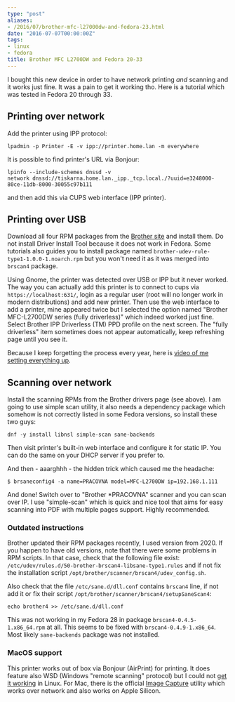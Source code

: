 ```yaml
---
type: "post"
aliases:
- /2016/07/brother-mfc-l27000dw-and-fedora-23.html
date: "2016-07-07T00:00:00Z"
tags:
- linux
- fedora
title: Brother MFC L2700DW and Fedora 20-33
---
```


I bought this new device in order to have network printing *and* scanning and
it works just fine. It was a pain to get it working tho. Here is a tutorial
which was tested in Fedora 20 through 33.

## Printing over network

Add the printer using IPP protocol:

    lpadmin -p Printer -E -v ipp://printer.home.lan -m everywhere

It is possible to find printer's URL via Bonjour:

    lpinfo --include-schemes dnssd -v
    network dnssd://tiskarna.home.lan._ipp._tcp.local./?uuid=e3248000-80ce-11db-8000-30055c97b111

and then add this via CUPS web interface (IPP printer).

## Printing over USB

Download all four RPM packages from the [Brother
site](https://support.brother.com/g/b/downloadlist.aspx?c=cz&lang=cs&prod=mfcl2700dw_us_eu_as&os=127&flang=English)
and install them. Do not install Driver Install Tool because it does not work
in Fedora. Some tutorials also guides you to install package named
`brother-udev-rule-type1-1.0.0-1.noarch.rpm` but you won't need it as it was
merged into `brscan4` package.

Using Gnome, the printer was detected over USB or IPP but it never worked. The
way you can actually add this printer is to connect to cups via
`https://localhost:631/`, login as a regular user (root will no longer work in
modern distributions) and add new printer. Then use the web interface to add a
printer, mine appeared twice but I selected the option named "Brother
MFC-L2700DW series (fully driverless)" which indeed worked just fine. Select
Brother IPP Driverless (TM) PPD profile on the next screen. The "fully
driverless" item sometimes does not appear automatically, keep refreshing page
until you see it.

Because I keep forgetting the process every year, here is [video of me setting
everything up](https://youtu.be/AH01HUJaPf8).

## Scanning over network

Install the scanning RPMs from the Brother drivers page (see above). I am going
to use simple scan utility, it also needs a dependency package which somehow is
not correctly listed in some Fedora versions, so install these two guys:

    dnf -y install libnsl simple-scan sane-backends

Then visit printer's built-in web interface and configure it for static IP. You
can do the same on your DHCP server if you prefer to.

And then - aaarghhh - the hidden trick which caused me the headache:

    $ brsaneconfig4 -a name=PRACOVNA model=MFC-L2700DW ip=192.168.1.111

And done! Switch over to "Brother *PRACOVNA" scanner and you can scan over IP.
I use "simple-scan" which is quick and nice tool that aims for easy scanning
into PDF with multiple pages support. Highly recommended.

### Outdated instructions

Brother updated their RPM packages recently, I used version from 2020. If you
happen to have old versions, note that there were some problems in RPM scripts.
In that case, check that the following file exist:
`/etc/udev/rules.d/50-brother-brscan4-libsane-type1.rules` and if not fix the
installation script `/opt/brother/scanner/brscan4/udev_config.sh`.

Also check that the file `/etc/sane.d/dll.conf` contains `brscan4` line, if not
add it or fix their script `/opt/brother/scanner/brscan4/setupSaneScan4`:

    echo brother4 >> /etc/sane.d/dll.conf

This was not working in my Fedora 28 in package `brscan4-0.4.5-1.x86_64.rpm` at
all. This seems to be fixed with `brscan4-0.4.9-1.x86_64`. Most likely `sane-backends` package was not installed.

### MacOS support

This printer works out of box via Bonjour (AirPrint) for printing. It does feature also WSD (Windows "remote scanning" protocol) but I could not [get it working](https://github.com/alexpevzner/sane-airscan) in Linux. For Mac, there is the official [Image Capture](https://support.brother.com/g/b/faqend.aspx?c=ca&lang=en&prod=dcp9040cn_all&faqid=faq00000717_003) utility which works over network and also works on Apple Silicon.

